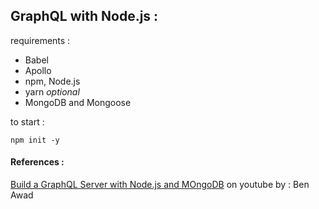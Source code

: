 ## GraphQL with Node.js : 

requirements : 
- Babel
- Apollo
- npm, Node.js
- yarn *optional*
- MongoDB and Mongoose

to start : 

`npm init -y`




#### References : 
[Build a GraphQL Server with Node.js and MOngoDB](https://www.youtube.com/watch?v=YFkJGEefgU8) on youtube by : Ben Awad

